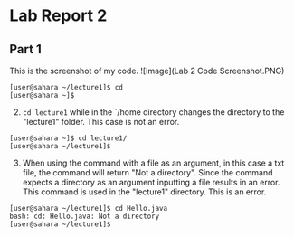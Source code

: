 # Lab Report 2

**Part 1**
---
This is the screenshot of my code.
![Image](Lab 2 Code Screenshot.PNG)
```
[user@sahara ~/lecture1]$ cd
[user@sahara ~]$
```
2. `cd lecture1` while in the `/home directory changes the directory to the "lecture1" folder. This case is not an error.
```
[user@sahara ~]$ cd lecture1/
[user@sahara ~/lecture1]$
```
3. When using the command with a file as an argument, in this case a txt file, the command will return "Not a directory". Since the command expects a directory as an argument inputting a file results in an error. This command is used in the "lecture1" directory. This is an error.
```
[user@sahara ~/lecture1]$ cd Hello.java 
bash: cd: Hello.java: Not a directory
[user@sahara ~/lecture1]$
```
